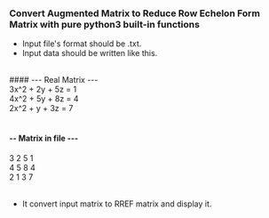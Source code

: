 ### Convert Augmented Matrix to Reduce Row Echelon Form Matrix with pure python3 built-in functions

- Input file's format should be .txt.
- Input data should be written like this.
<br/>
#### --- Real Matrix ---<br/>
3x^2 + 2y + 5z = 1<br/>
4x^2 + 5y + 8z = 4<br/>
2x^2 + y + 3z = 7<br/>
<br/>

#### -- Matrix in file ---<br/>
3 2 5 1<br/>
4 5 8 4<br/>
2 1 3 7<br/>
<br/>

- It convert input matrix to RREF matrix and display it.
